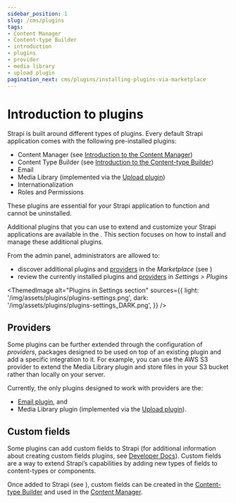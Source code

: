 ```yaml
---
sidebar_position: 1
slug: /cms/plugins
tags:
- Content Manager
- Content-type Builder
- introduction
- plugins
- provider
- media library
- upload plugin
pagination_next: cms/plugins/installing-plugins-via-marketplace
---
```


# Introduction to plugins

Strapi is built around different types of plugins. Every default Strapi application comes with the following pre-installed plugins:

* Content Manager (see [Introduction to the Content Manager](/cms/features/content-manager))
* Content Type Builder (see [Introduction to the Content-type Builder](/cms/features/content-type-builder/))
* Email
* Media Library (implemented via the [Upload plugin](/cms/plugins/upload/))
* Internationalization
* Roles and Permissions

These plugins are essential for your Strapi application to function and cannot be uninstalled.

Additional plugins that you can use to extend and customize your Strapi applications are available in the <ExternalLink to="../plugins/installing-plugins-via-marketplace.md" text="Marketplace"/>. This section focuses on how to install and manage these additional plugins.

From the admin panel, administrators are allowed to:

- discover additional plugins and [providers](#providers) in the <Icon name="shopping-cart" /> _Marketplace_ (see <ExternalLink to="./installing-plugins-via-marketplace.md" text="Managing Marketplace plugins"/>)
- review the currently installed plugins and [providers](#providers) in <Icon name="gear-six" /> _Settings > Plugins_

<ThemedImage
  alt="Plugins in Settings section"
  sources={{
    light: '/img/assets/plugins/plugins-settings.png',
    dark: '/img/assets/plugins/plugins-settings_DARK.png',
  }}
/>

## Providers

Some plugins can be further extended through the configuration of _providers_, packages designed to be used on top of an existing plugin and add a specific integration to it. For example, you can use the AWS S3 provider to extend the Media Library plugin and store files in your S3 bucket rather than locally on your server.

Currently, the only plugins designed to work with providers are the:

* [Email plugin](/cms/features/email/), and
* Media Library plugin (implemented via the [Upload plugin](/cms/plugins/upload/)).

## Custom fields

Some plugins can add custom fields to Strapi (for additional information about creating custom fields plugins, see [Developer Docs](/cms/plugins-development/custom-fields)). Custom fields are a way to extend Strapi’s capabilities by adding new types of fields to content-types or components.

Once added to Strapi (see <ExternalLink to="./installing-plugins-via-marketplace.md" text="Marketplace"/>), custom fields can be created in the [Content-type Builder](/cms/features/content-type-builder#custom-fields) and used in the [Content Manager](/cms/features/content-manager#creating--writing-content).
